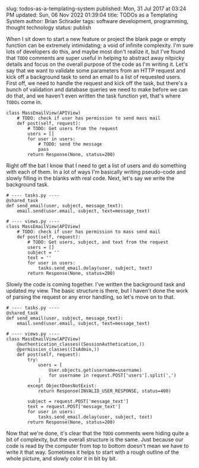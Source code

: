 slug: todos-as-a-templating-system
published: Mon, 31 Jul 2017 at 03:24 PM
updated: Sun, 06 Nov 2022 01:39:04 
title: TODOs as a Templating System
author: Brian Schrader
tags: software development, programming, thought technology
status: publish

When I sit down to start a new feature or project the blank page or empty function can be extremely intimidating; a void of infinite complexity. I'm sure lots of developers do this, and maybe most don't realize it, but I've found that `TODO` comments are super useful in helping to abstract away nitpicky details and focus on the overall purpose of the code as I'm writing it. Let's say that we want to validate some parameters from an HTTP request and kick off a background task to send an email to a list of requested users. First off, we need to handle the request and kick off the task, but there's a bunch of validation and database queries we need to make before we can do that, and we haven't even written the task function yet, that's where `TODOs` come in.

    class MassEmailView(APIView)
        # TODO: check if user has permission to send mass mail
        def post(self, request):
            # TODO: Get users from the request
            users = []
            for user in users:
                # TODO: send the message
                pass
            return Response(None, status=200)

Right off the bat I know that I need to get a list of users and do something with each of them. In a lot of ways I'm basically writing pseudo-code and slowly filling in the blanks with real code. Next, let's say we write the background task.

    # ---- tasks.py ----
    @shared_task
    def send_email(user, subject, message_text):
        email.send(user.email, subject, text=message_text)

    # ---- views.py ----
    class MassEmailView(APIView)
        # TODO: check if user has permission to mass send mail
        def post(self, request):
            # TODO: Get users, subject, and text from the request
            users = []
            subject = ''
            text = ''
            for user in users:
                tasks.send_email.delay(user, subject, text)
            return Response(None, status=200)

Slowly the code is coming together. I've written the background task and updated my view. The basic structure is there, but I haven't done the work of parsing the request or any error handling, so let's move on to that.

    # ---- tasks.py ----
    @shared_task
    def send_email(user, subject, message_text):
        email.send(user.email, subject, text=message_text)

    # ---- views.py ----
    class MassEmailView(APIView)
        @authentication_classes((SessionAuthetication,))
        @permission_classes((IsAdmin,))
        def post(self, request):
            try:
                users = [
                    User.objects.get(username=username)
                    for username in request.POST['users'].split(',')
                ]
            except ObjectDoesNotExist:
                return Response(INVALID_USER_RESPONSE, status=400)

            subject = request.POST['message_text']
            text = request.POST['message_text']
            for user in users:
                tasks.send_email.delay(user, subject, text)
            return Response(None, status=200)

Now that we're done, it's clear that the `TODO` comments were hiding quite a bit of complexity, but the overall structure is the same. Just because our code is read by the computer from top to bottom doesn't mean we have to write it that way. Sometimes it helps to start with a rough outline of the whole picture, and slowly color it in bit by bit.

<link rel="stylesheet" href="https://yandex.st/highlightjs/8.0/styles/default.min.css">
<script src="https://yandex.st/highlightjs/8.0/highlight.min.js"></script>
<script>hljs.initHighlightingOnLoad();</script>

